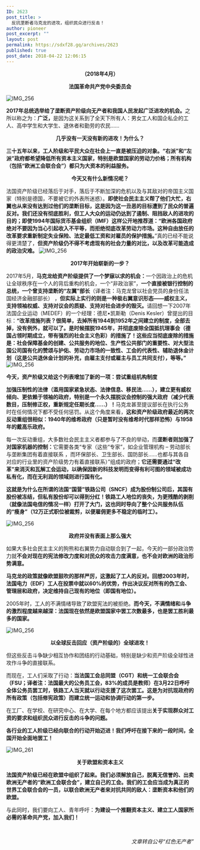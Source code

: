 ```yaml
---
ID: 2623
post_title: >
  反抗垄断者马克龙的进攻，组织民众进行反击！
author: pioneer
post_excerpt: ""
layout: post
permalink: https://sdxf28.gq/archives/2623
published: true
post_date: 2018-04-22 12:06:15
---
```

<p style="text-align: center;"><strong>（2018年4月）</strong></p>
<p style="text-align: center;"><strong>法国革命共产党中央委员会</strong></p>
<img class="wp-image-2625 aligncenter" src="https://sdxf26.gq/wp-content/uploads/2018/04/2018042119035988.jpeg" alt="IMG_256" />

<strong>2017年总统选举给了垄断资产阶级向无产者和我国人民发起广泛进攻的机会。</strong>之所以称之为：<strong>广泛，</strong>是因为这关系到了全天下所有人：男女工人和国企私企的工人、高中学生和大学生、退休者和勤劳的农民……
<p style="text-align: center;"><strong>几乎没有一天没有新的进攻！为什么？</strong></p>
<strong>三十五年以来，工人阶级和平民大众在社会上一直是被压迫的对象。“右派”和“左派”政府都希望降低所有资本主义国家，特别是欧盟国家的劳动力价格；所有机构（包括“欧洲工会联合会”）都只为大资本的利益服务。</strong>
<p style="text-align: center;"><strong>今天又有什么新情况呢？</strong></p>
法国资产阶级已经落后于对手，落后于不断加深的危机以及与其敌对的帝国主义国家（特别是德国，不要被它的外表所迷惑）。<strong>即使社会民主主义帮了他们大忙，右翼也从来没有达到过他们的垄断目标，这是因为这一丑恶的目标遭到了民众的普遍反对。我们还没有彻底胜利，但工人大众的运动仍达到了遏制、阻挡敌人的进攻的目的；即使1994年国际货币基金组织（IMF）这样公开地推荐道：“欧洲各国政府绝对不要因为当心引起收入不平等，而拒绝彻底改革劳动力市场。这种自由放任的改革要求重新制定失业保险、法定最低工资和对雇员的保护措施。</strong>”真的已经不能说得更清楚了，<strong>但资产阶级仍不得不考虑现有的社会力量的对比，以及改革可能造成的政治灾难。</strong>

<img class="wp-image-2626 aligncenter" src="https://sdxf26.gq/wp-content/uploads/2018/04/2018042119040714.jpeg" alt="IMG_256" />
<p style="text-align: center;"><strong>2017年开始崭新的一步？</strong></p>
2017年5月，<strong>马克龙给资产阶级提供了一个梦寐以求的机会：</strong>一个因政治上的危机让全球秩序在一个人的背后重构的机会，一个“非政治家”，<strong>一个直接被银行控制的总统，一个曾支持垄断的“左翼”部长</strong>（译者注：马克龙曾以社会党员的身份任法国经济金融部部长） ，<strong>但实际上实行的则是一种极右翼意识形态——威权主义，支持领袖权威、支持对议会的质疑、支持对社会进步的毁灭。</strong>请回想一下2007年法国企业运动（MEDEF）的一个经理：德尼•凯斯勒（Denis Kesler）曾提出的目标：<strong>“改革措施列表？很简单，去掉所有1944到1952年之间建立的制度，全部去掉，没有例外，就可以了。是时候摆脱1945年，并彻底废除全国抵抗理事会（德国占领时期成立，带有强烈的社会主义色彩）的措施了！这些应当彻底废除的措施是：社会保障基金的创建、公共服务的地位、生产性公共部门的重要性、对大型法国公司国有化的赞颂与护佑、劳动力市场的一致性、工会的代表性、辅助退休金计划（这是公共退休金计划的补充，由雇主支付或雇主与员工共同支付），等等。”</strong>

<img class="wp-image-2627 aligncenter" src="https://sdxf26.gq/wp-content/uploads/2018/04/2018042119041450.jpeg" alt="IMG_256" />

<strong>今天，资产阶级又给这个列表增加了新的一项：尝试重组机构制度</strong>

<strong>加强压制性的法律（滥用国家紧急状态、法律信息、移民法……），建立更有威权倾向、更依赖于领袖的政府，特别是一个永久摆脱议会控制的强大政府（减少代表数目，压制修正权，重新规定任期长度......）！</strong>马克龙甚至提议部长在执行公务时在任何情况下都不受任何惩罚。从这个角度来看，<strong>这和资产阶级政府最近的两次反动重组很相似：1940年的维希政府（只是暂时没有维希时代那样恐怖）与1958年的戴高乐政府。</strong>

每一次反动重组，大多数社会民主主义者都参与了不良的举动，而<strong>垄断者则加强了对国家机器的控制：</strong>它需要各类“专家（这些“专家”，如企业管理机构 – 劳动部长与垄断集团有着直接联系 ，而环保部长、卫生部长、国防部长……也都与其各自对应的行业里的资产阶级势力有着直接联系）”组成的政府；<strong>它还需要通过“改革”来消灭和瓦解工会运动，以确保因新的科技发明而变得有利可图的领域被成功私有化，而在无利润的领域则进行国有化。</strong>

<strong>这就是为什么在所谓的法国“国营”铁路公司（SNCF）成为股份制公司后，其国有股份被冻结，但私有股份却可以得到分红！铁路工人地位的丧失，为更残酷的剥削（就像法国电信的情况一样）打开了大门，这也同时导向了整个公共服务队伍的“瘦身”（12万正式职位被裁剪，以便雇佣更多不稳定的临时工）。</strong>

<img class="wp-image-2628 aligncenter" src="https://sdxf26.gq/wp-content/uploads/2018/04/2018042119042554.jpeg" alt="IMG_256" />
<p style="text-align: center;"><strong>政府并没有表面上那么强大</strong></p>
如果大多社会民主主义的狗熊和右翼势力自动联合到了一起，今天的一部分政治势力就<strong>不会对现在的宪法修改力度和对民众的攻击力度满意，也不会对欧洲的政治形势满意。</strong>

<strong>马克龙的政策就像欧盟鼓吹的那样严厉，这激起了工人的反对。回想2003年时，法国电力（EDF）工人在投票中就以60%的优势，作出决议反对所有的伪工会、管理层和政府，决定维持自己现有的地位（即国有地位）。</strong>

2005年时，工人的不满情绪导致了欧盟宪法的被拒绝。<strong>而今天，不满情绪和斗争的激烈程度越来越深：法国现在依然是欧盟国家中罢工次数最多，也是罢工胜利最多的国家。</strong>

<img class="wp-image-2629 aligncenter" src="https://sdxf26.gq/wp-content/uploads/2018/04/2018042119043516.jpeg" alt="IMG_256" />
<p style="text-align: center;"><strong>以全球反击回应（资产阶级的）全球进攻！</strong></p>
但这些反击斗争缺少相互协作和团结的行动基础，特别是缺少和资产阶级全球性进攻作斗争的直接联系。

而现在，工人们采取了行动：<strong>当法国工会总同盟（CGT）和统一工会联合会（FSU；译者注：法国最大的公务员工会，83%的成员是教师）在3月22日呼吁全体公务员罢工时，铁路工人当天就以行动支援了这次罢工。这是为对抗现政府的所有政策（包括修宪政策）而建立统一运动和协调行动的第一步。</strong>

在工厂、在学校、在研究中心、在大学、在每个地方都应该提出<strong>关于实现群众对工资的要求和组织民众进行反击的斗争的问题。</strong>

<strong>各行业的工人阶级已经向联合的行动开始迈进！我们呼吁在接下来的一段时间，全国开始全面地罢工！</strong>

<img class="wp-image-2630 aligncenter" src="https://sdxf26.gq/wp-content/uploads/2018/04/2018042119044528.jpeg" alt="IMG_261" />
<p style="text-align: center;"><strong>关于欧盟和资本主义</strong></p>
<strong>法国资产阶级已经在欧盟中组织了起来。我们必须解放自己，脱离无信誉的、出卖欧洲无产者的“欧洲工会联合会”，建立自己的工会。我们的工会应当成为真正的世界工会联合会的一员，以联合欧洲无产者来对抗共同的敌人：垄断资本和他们的欧盟。</strong>

与此同时，我们要向工人、青年呼吁：<strong>为建设一个推翻资本主义、建立工人国家所必需的革命共产党，加入我们！</strong>

&nbsp;
<p style="text-align: right;"><em>文章转自公号“红色无产者”</em></p>